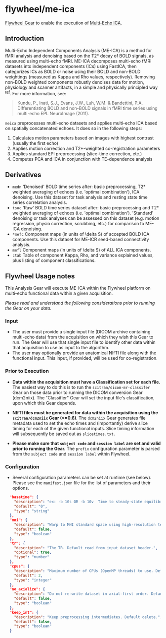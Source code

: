 # flywheel/me-ica
[Flywheel Gear](https://github.com/flywheel-io/gears/tree/master/spec) to enable the execution of [Multi-Echo ICA](https://me-ica.readthedocs.io/en/latest/).

## Introduction
Multi-Echo Independent Components Analysis (ME-ICA) is a method for fMRI analysis and denoising based on the T2* decay of BOLD signals, as measured using multi-echo fMRI. ME-ICA decomposes multi-echo fMRI datasets into independent components (ICs) using FastICA, then categorizes ICs as BOLD or noise using their BOLD and non-BOLD weightings (measured as Kappa and Rho values, respectively). Removing non-BOLD weighted components robustly denoises data for motion, physiology and scanner artifacts, in a simple and physically principled way <sup>[ref](https://github.com/ME-ICA/me-ica/blob/master/README.meica)</sup>. For more information, see:

  > Kundu, P., Inati, S.J., Evans, J.W., Luh, W.M. & Bandettini, P.A. Differentiating BOLD and non-BOLD signals in fMRI time series using multi-echo EPI. NeuroImage (2011).


``meica`` preprocesses multi-echo datasets and applies multi-echo ICA based on spatially concatenated echoes. It does so in the following steps:

1. Calculates motion parameters based on images with highest contrast (usually the first echo)
2. Applies motion correction and T2*-weighted co-registration parameters
3. Applies standard EPI preprocessing (slice-time correction, etc.)
4. Computes PCA and ICA in conjunction with TE-dependence analysis

##  Derivatives
  * ``medn``
      'Denoised' BOLD time series after: basic preprocessing,
      T2* weighted averaging of echoes (i.e. 'optimal combination'),
      ICA denoising.
      Use this dataset for task analysis and resting state time series correlation analysis.
  * ``tsoc``
      'Raw' BOLD time series dataset after: basic preprocessing
      and T2* weighted averaging of echoes (i.e. 'optimal combination').
      'Standard' denoising or task analyses can be assessed on this dataset
      (e.g. motion regression, physio correction, scrubbing, etc.)
      for comparison to ME-ICA denoising.
  * ``*mefc``
      Component maps (in units of \delta S) of accepted BOLD ICA components.
      Use this dataset for ME-ICR seed-based connectivity analysis.
  * ``mefl``
      Component maps (in units of \delta S) of ALL ICA components.
  * ``ctab``
      Table of component Kappa, Rho, and variance explained values, plus listing of component classifications.


## Flywheel Usage notes
This Analysis Gear will execute ME-ICA within the Flywheel platform on multi-echo functional data within a given acquisition.

*Please read and understand the following considerations prior to running the Gear on your data.*

### Input
* The user must provide a single input file (DICOM archive containing multi-echo data) from the acquisition on which they wish this Gear to run. The Gear will use that single input file to identify other data within that acquisition to use as input to the algorithm.
* The user may optionally provide an anatomical NIfTI file along with the functional input. This input, if provided, will be used for co-registration.

### Prior to Execution
* **Data within the acquisition must have a Classification set for each file.** The easiest way to do this is to run the `scitran/dicom-mr-classifer` Gear on those data prior to running the DICOM conversion Gear (dcm2niix). The "Classifier" Gear will set the input file's classification, upon which this Gear depends.

* **NIfTI files must be generated for data within the acquisition using the `scitran/dcm2niix` Gear (>=0.6)**. The `dcm2niix` Gear generates file metadata used to set the echo times and (importantly) derive slice timing for each of the given functional inputs. Slice timing information will subsequently be saved out as `slicetimes.txt`.

* **Please make sure that `subject code` and `session label` are set and valid prior to running the Gear.** The `prefix` configuration parameter is parsed from the `subject code` and  `session label` within Flywheel.

### Configuration
* Several configuration parameters can be set at runtime (see below). Please see the `manifest.json` file for the list of parameters and their options.

```json
  "basetime": {
    "description": "ex: -b 10s OR -b 10v  Time to steady-state equilibration in seconds(s) or volumes(v). Default 0. ",
    "default": "0",
    "type": "string"
  },
  "mni": {
    "description": "Warp to MNI standard space using high-resolution template.",
    "default": false,
    "type": "boolean"
  },
  "tr": {
    "description": "The TR. Default read from input dataset header.",
    "optional": true,
    "type": "number"
  },
  "cpus": {
    "description": "Maximum number of CPUs (OpenMP threads) to use. Default 2.",
    "default": 2,
    "type": "integer"
  },
  "no_axialize": {
    "description": "Do not re-write dataset in axial-first order. Default is to axialize, recommended.",
    "default": false,
    "type": "boolean"
  },
  "keep_int": {
    "description": "Keep preprocessing intermediates. Default delete.",
    "default": false,
    "type": "boolean"
  }
```
